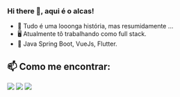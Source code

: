 ### Hi there 👋, aqui é o alcas!

- 🤔 Tudo é uma looonga história, mas resumidamente ...
- 🖥️ Atualmente tô trabalhando como full stack.
- 🌱 Java Spring Boot, VueJs, Flutter.


## 📫 Como me encontrar:

<div>
<a href="https://instagram.com/andre_alcas" target="_blank"><img src="https://img.shields.io/badge/-Instagram-%23E4405F?style=for-the-badge&logo=instagram&logoColor=white" target="_blank"></a>
<a href = "mailto:contato@alcas.andre@gmail.com"><img src="https://img.shields.io/badge/Gmail-D14836?style=for-the-badge&logo=gmail&logoColor=white" target="_blank"></a>
<a href="https://www.linkedin.com/in/alcas1" target="_blank"><img src="https://img.shields.io/badge/-LinkedIn-%230077B5?style=for-the-badge&logo=linkedin&logoColor=white" target="_blank"></a>   
</div>



<!--
**andre-alcas/andre-alcas** is a ✨ _special_ ✨ repository because its `README.md` (this file) appears on your GitHub profile.
![snake gif](https://github.com/andre-alcas/andre-alcas/blob/output/github-contribution-grid-snake.svg)
Here are some ideas to get you started:

- 🔭 I’m currently working on ...
- 🌱 I’m currently learning ...
- 👯 I’m looking to collaborate on ...
- 🤔 I’m looking for help with ...
- 💬 Ask me about ...
- 📫 How to reach me: ...
- 😄 Pronouns: ...
- ⚡ Fun fact: ...
-->
